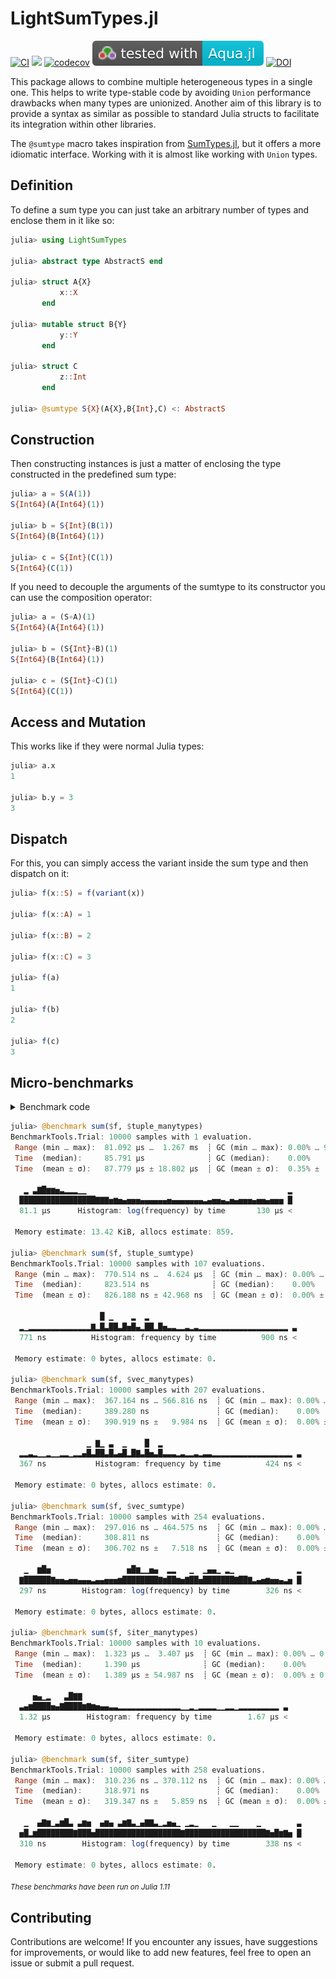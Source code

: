 # LightSumTypes.jl

[![CI](https://github.com/JuliaDynamics/LightSumTypes.jl/workflows/CI/badge.svg)](https://github.com/JuliaDynamics/LightSumTypes.jl/actions?query=workflow%3ACI)
[![](https://img.shields.io/badge/docs-stable-blue.svg)](https://juliadynamics.github.io/LightSumTypes.jl/stable/)
[![codecov](https://codecov.io/gh/JuliaDynamics/LightSumTypes.jl/graph/badge.svg?token=rz9b1WTqCa)](https://codecov.io/gh/JuliaDynamics/LightSumTypes.jl)
[![Aqua QA](https://raw.githubusercontent.com/JuliaTesting/Aqua.jl/master/badge.svg)](https://github.com/JuliaTesting/Aqua.jl)
[![DOI](https://zenodo.org/badge/745234998.svg)](https://zenodo.org/doi/10.5281/zenodo.12826686)


This package allows to combine multiple heterogeneous types in a single one. This helps to write 
type-stable code by avoiding `Union` performance drawbacks when many types are unionized. Another 
aim of this library is to provide a syntax as similar as possible to standard Julia 
structs to facilitate its integration within other libraries. 

The `@sumtype` macro takes inspiration from [SumTypes.jl](https://github.com/MasonProtter/SumTypes.jl),
but it offers a more idiomatic interface. Working with it is almost like working with `Union` types.

## Definition

To define a sum type you can just take an arbitrary number of types and enclose them in it
like so:

```julia
julia> using LightSumTypes

julia> abstract type AbstractS end

julia> struct A{X}
           x::X
       end

julia> mutable struct B{Y}
           y::Y
       end

julia> struct C
           z::Int
       end

julia> @sumtype S{X}(A{X},B{Int},C) <: AbstractS
```

## Construction

Then constructing instances is just a matter of enclosing the type constructed in the
predefined sum type:

```julia
julia> a = S(A(1))
S{Int64}(A{Int64}(1))

julia> b = S{Int}(B(1))
S{Int64}(B{Int64}(1))

julia> c = S{Int}(C(1))
S{Int64}(C(1))
```

If you need to decouple the arguments of the sumtype to its
constructor you can use the composition operator:

```julia
julia> a = (S∘A)(1)
S{Int64}(A{Int64}(1))

julia> b = (S{Int}∘B)(1)
S{Int64}(B{Int64}(1))

julia> c = (S{Int}∘C)(1)
S{Int64}(C(1))
```

## Access and Mutation

This works like if they were normal Julia types:

```julia
julia> a.x
1

julia> b.y = 3
3
```

## Dispatch

For this, you can simply access the variant 
inside the sum type and then dispatch on it:

```julia
julia> f(x::S) = f(variant(x))

julia> f(x::A) = 1

julia> f(x::B) = 2

julia> f(x::C) = 3

julia> f(a)
1

julia> f(b)
2

julia> f(c)
3
```

## Micro-benchmarks

<details>
 <summary>Benchmark code</summary>

```julia
using BenchmarkTools
using LightSumTypes
       
struct A end
struct B end
struct C end
struct D end
struct E end
struct F end

@sumtype S(A, B, C, D, E, F)
       
f(s::S) = f(variant(s));
f(::A) = 1;
f(::B) = 2;
f(::C) = 3;
f(::D) = 4;
f(::E) = 5;
f(::F) = 6;

vals = rand((A(), B(), C(), D(), E(), F()), 1000);

tuple_manytypes = Tuple(vals);
vec_manytypes = collect(Union{A, B, C, D, E, F}, vals);
iter_manytypes = (x for x in vec_manytypes);

tuple_sumtype = Tuple(S.(vals));
vec_sumtype = S.(vals);
iter_sumtype = (x for x in vec_sumtype)

@benchmark sum($f, $tuple_manytypes)
@benchmark sum($f, $tuple_sumtype)
@benchmark sum($f, $vec_manytypes)
@benchmark sum($f, $vec_sumtype)
@benchmark sum($f, $iter_manytypes)
@benchmark sum($f, $iter_sumtype)
```
</details>

```julia
julia> @benchmark sum($f, $tuple_manytypes)
BenchmarkTools.Trial: 10000 samples with 1 evaluation.
 Range (min … max):  81.092 μs …  1.267 ms  ┊ GC (min … max): 0.00% … 90.49%
 Time  (median):     85.791 μs              ┊ GC (median):    0.00%
 Time  (mean ± σ):   87.779 μs ± 18.802 μs  ┊ GC (mean ± σ):  0.35% ±  1.67%

   ▂ ▃▇█▆▆▅▃▂▂▂▁▁                                             ▂
  █████████████████▇▇▇▅▆▅▄▅▅▅▄▄▄▄▄▄▅▄▄▄▄▄▄▄▃▄▅▅▄▃▅▄▅▅▅▄▅▅▄▅▅▅ █
  81.1 μs      Histogram: log(frequency) by time       130 μs <

 Memory estimate: 13.42 KiB, allocs estimate: 859.

julia> @benchmark sum($f, $tuple_sumtype)
BenchmarkTools.Trial: 10000 samples with 107 evaluations.
 Range (min … max):  770.514 ns …  4.624 μs  ┊ GC (min … max): 0.00% … 0.00%
 Time  (median):     823.514 ns              ┊ GC (median):    0.00%
 Time  (mean ± σ):   826.188 ns ± 42.968 ns  ┊ GC (mean ± σ):  0.00% ± 0.00%

                    █ ▁    ▂  ▂                                 
  ▂▁▂▂▂▂▂▂▂▂▂▂▂▂▂▂▇▂█▃██▃█▅█▄▂██▂█▅▃▃▂▂▃▂▃▂▂▂▂▂▂▂▂▂▂▂▂▂▂▂▂▂▂▂▂ ▃
  771 ns          Histogram: frequency by time          900 ns <

 Memory estimate: 0 bytes, allocs estimate: 0.

julia> @benchmark sum($f, $vec_manytypes)
BenchmarkTools.Trial: 10000 samples with 207 evaluations.
 Range (min … max):  367.164 ns … 566.816 ns  ┊ GC (min … max): 0.00% … 0.00%
 Time  (median):     389.280 ns               ┊ GC (median):    0.00%
 Time  (mean ± σ):   390.919 ns ±   9.984 ns  ┊ GC (mean ± σ):  0.00% ± 0.00%

                 ▁ ▇▁ ▃  ▁    █  ▂                               
  ▂▂▃▂▁▁▂▁▁▂▂▁▂▂▄█▃██▃█▃▄█▂█▇▃█▅▃█▃▃▃▂▃▂▂▃▂▃▃▂▂▂▂▂▂▂▂▂▂▂▂▂▂▂▂▂▂ ▃
  367 ns           Histogram: frequency by time          424 ns <

 Memory estimate: 0 bytes, allocs estimate: 0.

julia> @benchmark sum($f, $vec_sumtype)
BenchmarkTools.Trial: 10000 samples with 254 evaluations.
 Range (min … max):  297.016 ns … 464.575 ns  ┊ GC (min … max): 0.00% … 0.00%
 Time  (median):     308.811 ns               ┊ GC (median):    0.00%
 Time  (mean ± σ):   306.702 ns ±   7.518 ns  ┊ GC (mean ± σ):  0.00% ± 0.00%

   ▁  ▆█▅                 ▅█▆▁▁▅▄  ▂▂   ▁  ▁▄▄▁ ▂▁              ▂
  ▇██████▇▅▅▄▅▅▄▄▄▃▄▄▅▅▅▆████████▇▆██▆▅▇██▅███████▇██▇▃▄▅▆▅▅▄▃▅ █
  297 ns        Histogram: log(frequency) by time        326 ns <

 Memory estimate: 0 bytes, allocs estimate: 0.

julia> @benchmark sum($f, $iter_manytypes)
BenchmarkTools.Trial: 10000 samples with 10 evaluations.
 Range (min … max):  1.323 μs …  3.407 μs  ┊ GC (min … max): 0.00% … 0.00%
 Time  (median):     1.390 μs              ┊ GC (median):    0.00%
 Time  (mean ± σ):   1.389 μs ± 54.987 ns  ┊ GC (mean ± σ):  0.00% ± 0.00%

     ▅▄▁▂   ▃█▇▇                                              
  ▃▄▆████▅▄▇████▆▇▆▅▄▄▃▃▂▂▂▂▂▂▂▂▂▂▂▂▂▂▁▁▂▁▂▂▂▂▁▁▂▂▁▂▂▂▂▂▂▂▂▂ ▃
  1.32 μs        Histogram: frequency by time        1.67 μs <

 Memory estimate: 0 bytes, allocs estimate: 0.

julia> @benchmark sum($f, $iter_sumtype)
BenchmarkTools.Trial: 10000 samples with 258 evaluations.
 Range (min … max):  310.236 ns … 370.112 ns  ┊ GC (min … max): 0.00% … 0.00%
 Time  (median):     318.971 ns               ┊ GC (median):    0.00%
 Time  (mean ± σ):   319.347 ns ±   5.859 ns  ┊ GC (mean ± σ):  0.00% ± 0.00%

   ▁  ▄▇▆▁▃▆█▃ ▃▆▅  ▄▆▄ ▃▆▇▃▁▄▇▇▃▁▂▅▄▁ ▁▂▁   ▁   ▁▁    ▁        ▃
  ▅█▂▆████████▇███▅███████████████████▇██████████████████▇▅█▆▇▅ █
  310 ns        Histogram: log(frequency) by time        338 ns <

 Memory estimate: 0 bytes, allocs estimate: 0.
```

<sub>*These benchmarks have been run on Julia 1.11*</sub>

## Contributing

Contributions are welcome! If you encounter any issues, have suggestions for improvements, or would like to add new 
features, feel free to open an issue or submit a pull request.
